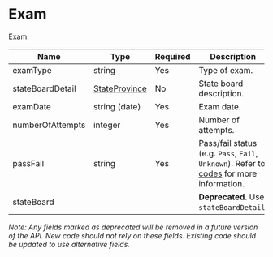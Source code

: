 # Exam

Exam. 

| Name | Type | Required | Description |
| - | - | - | - |
| examType | string | Yes | Type of exam. |
| stateBoardDetail | [StateProvince](state-province.md) | No | State board description. |
| examDate | string (date) | Yes | Exam date. |
| numberOfAttempts | integer | Yes | Number of attempts. |
| passFail | string | Yes | Pass/fail status (e.g. `Pass`, `Fail`, `Unknown`). Refer to [codes](https://github.com/fsmb/api-docs/tree/master/docs/codes) for more information. |
| stateBoard | | | **Deprecated**. Use `stateBoardDetail`. |

*Note: Any fields marked as deprecated will be removed in a future version of the API. New code should not rely on these fields. Existing code should be updated to use alternative fields.*
